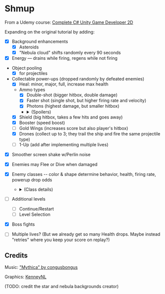 # Shmup

From a Udemy course: [Complete C# Unity Game Developer 2D](https://www.udemy.com/course/unitycourse/)

Expanding on the original tutorial by adding:
- [x] Background enhancements
  - [x] Asteroids
  - [x] "Nebula cloud" shifts randomly every 90 seconds
- [x] Energy — drains while firing, regens while not firing
- Object pooling
  - [x] for projectiles
- Collectable power-ups (dropped randomly by defeated enemies)
  - [x] Heal: minor, major, full, increase max health
  - Ammo types
    - [x] Double-shot (bigger hitbox, double damage)
    - [x] Faster shot (single shot, but higher firing rate and velocity)
    - [x] Photons (highest damage, but smaller hitbox)
    - <details>
      <summary>(Spoilers)</summary>

      - [x] Whenever you collect the same kind of ammo that you're already using, you get a slight firing velocity boost. Stacking infinitely.
      - [ ] (TODO: alternate increasing velocity and firing rate)

    </details>
  - [x] Shield (big hitbox, takes a few hits and goes away)
  - [x] Booster (speed boost)
  - [ ] Gold Wings (increases score but also player's hitbox)
  - [x] Drones (collect up to 3; they trail the ship and fire the same projectile type)
  - [ ] 1-Up (add after implementing multiple lives)
- [x] Smoother screen shake w/Perlin noise
- [x] Enemies may Flee or Dive when damaged
- [x] Enemy classes -- color & shape determine behavior, health, firing rate, powerup drop odds
  - <details>
    <summary>(Class details)</summary>
    
    - Colors
      - Black: Standard HP. Worth 100. Often faster.
      - Blue: Lower HP. Worth 25. Less likely to respond when shot.
      - Green: More HP. Worth 50. Often slower.
      - Orange: Standard HP. Worth 75. More likely to respond when shot.
    - Types
      - Type 1 "Frog": Prefers to drop Heal or Drone Powerups. Likely to flee when shot.
      - Type 2 "Bat": Prefers to drop Weapon or Drone Powerups. Likely to dive when shot, or maybe flee.
      - Type 3 "Cowl": Prefers to drop Shield or Heal Powerups. Likely to flee when shot, or maybe dive.
      - Type 4 "Hex": Prefers to drop Shield or Speed Powerups. Fires twice as often, and projectiles are faster.
      - Type 5 "Vamp": Prefers to drop Speed or Weapon Powerups. Likely to dive when shot.
    
  </details>
- [ ] Additional levels
  - [ ] Continue/Restart
  - [ ] Level Selection
- [x] Boss fights
- [ ] Multiple lives? (But we already get so many Health drops. Maybe instead "retries" where you keep your score on replay?)

## Credits
Music: ["Mythica" by congusbongus](https://opengameart.org/users/congusbongus)

Graphics: [KenneyNL](https://www.kenney.nl/assets)

(TODO: credit the star and nebula backgrounds creator)
